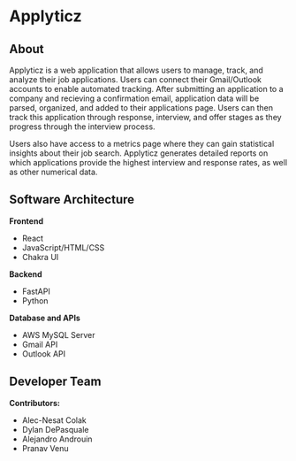 # Applyticz

## About
Applyticz is a web application that allows users to manage, track, and analyze their job applications. Users can connect their Gmail/Outlook accounts to enable automated tracking. After submitting an application to a company and recieving a confirmation email, application data will be parsed, organized, and added to their applications page. Users can then track this application through response, interview, and offer stages as they progress through the interview process.

Users also have access to a metrics page where they can gain statistical insights about their job search. Applyticz generates detailed reports on which applications provide the highest interview and response rates, as well as other numerical data.


## Software Architecture
**Frontend**
- React
- JavaScript/HTML/CSS
- Chakra UI

**Backend**
- FastAPI
- Python

**Database and APIs**
- AWS MySQL Server
- Gmail API
- Outlook API


## Developer Team

**Contributors:**
- Alec-Nesat Colak
- Dylan DePasquale
- Alejandro Androuin
- Pranav Venu

